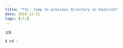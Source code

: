 ```yaml
---
title: "TIL: Jump to previous directory on bash/zsh"
date: 2019-12-31
tags: [cli]
---
```


:cli:

```
$ cd -
```

